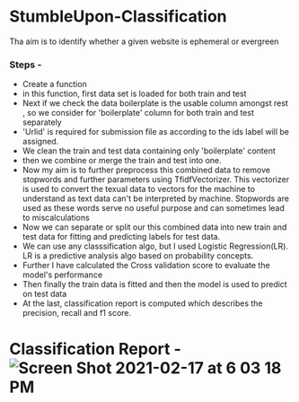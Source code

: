 # StumbleUpon-Classification
Tha aim is to identify whether a given website is ephemeral or evergreen
### Steps - 
* Create a function
* in this function, first data set is loaded for both train and test
* Next if we check the data boilerplate is the usable column amongst rest , so we consider for 'boilerplate' column for both train and test separately
* 'Urlid' is required for submission file as according to the ids label will be assigned.
* We clean the train and test data containing only 'boilerplate' content
* then we combine or merge the train and test into one.
* Now my aim is to further preprocess this combined data to remove stopwords and further parameters using TfidfVectorizer. This vectorizer is used to convert the texual data to vectors for the machine to understand as text data can't be interpreted by machine. Stopwords are used as these words serve no useful purpose and can sometimes lead to miscalculations
* Now we can separate or split our this combined data into new train and test data for fitting and predicting labels for test data.
* We can use any classsification algo, but I used Logistic Regression(LR). LR is a predictive analysis algo based on probability concepts.
* Further I have calculated the Cross validation score to evaluate the model's performance
* Then finally the train data is fitted and then the model is used to predict on test data
* At the last, classification report is computed which describes the precision, recall and f1 score.

# Classification Report - ![Screen Shot 2021-02-17 at 6 03 18 PM](https://user-images.githubusercontent.com/44721225/108205149-aaae4b80-714a-11eb-9eab-0eb937c889e8.png)
